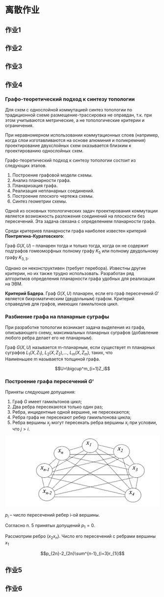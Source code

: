 # 离散作业

## 作业1

## 作业2

## 作业3

## 作业4 

### Графо-теоретический подход к синтезу топологии

Для схем с однослойной коммутацией синтез топологии по традиционной схеме размещение-трассировка не оправдан, т.к. при этом учитываются метрические, а не топологические критерии и ограничения. 

При неравномерном использовании коммутационных слоев (например, когда слои изготавливаются на основе алюминия и поликремния) проектирование двухслойных схем оказывается близким к проектированию однослойных схем.

Графо-теоретический подход к синтезу топологии состоит из следующих этапов.

1. Построение графовой модели схемы.
2. Анализ планарности графа.
3. Планаризация графа.
4. Реализация непланарных соединений.
5. Построение плоского чертежа схемы.
6. Синтез геометрии схемы.

Одной из основных топологических задач проектирования коммутации является возможность разложения соединений на плоскости без пересечений. Эта задача связана с определением планарности графа. 

Среди критериев планарности графа наиболее известен критерий **Понтрягина-Куратовского**:

Граф $G(X,U)$ – планарен тогда и только тогда, когда он не содержит подграфов гомеоморфных полному графу $K_5$ или полному двудольному графу $K_{3,3}$.

Однако он неконструктивен (требует перебора). Известны другие критерии, но их также трудно использовать. Разработан ряд алгоритмов определения планарности графа удобных для реализации на ЭВМ.

**Критерий Бадера**. Граф $G(X,U)$ планарен, если его граф пересечений $G'$ является бихроматическим (двудольным) графом. Критерий справедлив для графов, имеющих гамильтонов цикл.

### Разбиение графа на планарные суграфы

При разработке топологии возникает задача выделения из графа, описывающего схему, максимальных планарных суграфов (добавление любого ребра делает его не планарным).

Граф $G(X,U)$ называется m-планарным, если существует m планарных суграфов $L_1(X,Z_1)$, $L_2(X,Z_2)$,…, $L_m(X,Z_m)$, таких, что  
Наименьшее m называется толщиной графа.

$$U=\bigcup^m_{i=1}Z_i$$

### Построение графа пересечений $G’$

Приняты следующие допущения:
1. Граф $G$ имеет гамильтонов цикл;
2. Два ребра пересекаются только один раз;
3. Ребра, инцидентные одной вершине, не пересекаются;
4. Ребра графа не пересекают ребер гамильтонова цикла;
5. Ребра вершины $x_j$ могут пересекать ребра вершины $x_i$ при условии, что  $j>i$.

<div align=center><img src="pic/Homework4-1.png"></div>

$p_i$ – число пересечений ребер i-ой вершины.

Согласно п. 5 принятых допущений $p_1=0$.

Рассмотрим ребро $(x_2x_n)$. Число его пересечений с ребрами вершины $x_1$

$$p_{2n}-2_{2n}\sum^{n-1}_{i=3}r_{1i}$$






## 作业5

## 作业6